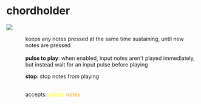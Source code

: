 
<a name=chordholder></a><br>
# <b>chordholder</b>
<img src="../images/chordholder.png"><br>
<div style="display:inline-block;margin-left:50px;">
keeps any notes pressed at the same time sustaining, until new notes are pressed<br/><br/>
<b>pulse to play</b>: when enabled, input notes aren't played immediately, but instead wait for an input pulse before playing<br>

<b>stop</b>: stop notes from playing<br>

<br>accepts: <font color=yellow>pulses</font> <font color=orange>notes</font> <br></div>
